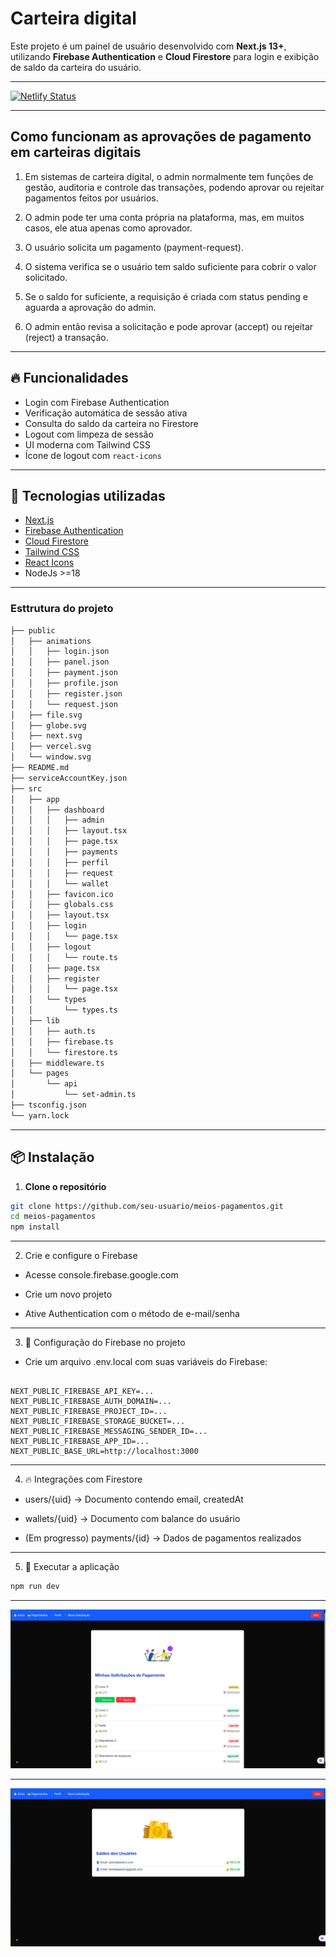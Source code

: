# Carteira digital

Este projeto é um painel de usuário desenvolvido com **Next.js 13+**, utilizando **Firebase Authentication** e **Cloud Firestore** para login e exibição de saldo da carteira do usuário.

---

[![Netlify Status](https://api.netlify.com/api/v1/badges/934ccc42-6524-44cf-bf55-b6e50d70f4e2/deploy-status)](https://app.netlify.com/projects/meios-de-pagamentos/deploys)

---

## Como funcionam as aprovações de pagamento em carteiras digitais

1. Em sistemas de carteira digital, o admin normalmente tem funções de gestão, auditoria e controle das transações, podendo aprovar ou rejeitar pagamentos feitos por usuários.

2. O admin pode ter uma conta própria na plataforma, mas, em muitos casos, ele atua apenas como aprovador.

3. O usuário solicita um pagamento (payment-request).

4. O sistema verifica se o usuário tem saldo suficiente para cobrir o valor solicitado.

5. Se o saldo for suficiente, a requisição é criada com status pending e aguarda a aprovação do admin.

6. O admin então revisa a solicitação e pode aprovar (accept) ou rejeitar (reject) a transação.

---

## 🔥 Funcionalidades

- Login com Firebase Authentication
- Verificação automática de sessão ativa
- Consulta do saldo da carteira no Firestore
- Logout com limpeza de sessão
- UI moderna com Tailwind CSS
- Ícone de logout com `react-icons`

---

## 🚀 Tecnologias utilizadas

- [Next.js](https://nextjs.org/)
- [Firebase Authentication](https://firebase.google.com/products/auth)
- [Cloud Firestore](https://firebase.google.com/products/firestore)
- [Tailwind CSS](https://tailwindcss.com/)
- [React Icons](https://react-icons.github.io/react-icons)
- NodeJs >=18

---

### Esttrutura do projeto

```bash
├── public
│   ├── animations
│   │   ├── login.json
│   │   ├── panel.json
│   │   ├── payment.json
│   │   ├── profile.json
│   │   ├── register.json
│   │   └── request.json
│   ├── file.svg
│   ├── globe.svg
│   ├── next.svg
│   ├── vercel.svg
│   └── window.svg
├── README.md
├── serviceAccountKey.json
├── src
│   ├── app
│   │   ├── dashboard
│   │   │   ├── admin
│   │   │   ├── layout.tsx
│   │   │   ├── page.tsx
│   │   │   ├── payments
│   │   │   ├── perfil
│   │   │   ├── request
│   │   │   └── wallet
│   │   ├── favicon.ico
│   │   ├── globals.css
│   │   ├── layout.tsx
│   │   ├── login
│   │   │   └── page.tsx
│   │   ├── logout
│   │   │   └── route.ts
│   │   ├── page.tsx
│   │   ├── register
│   │   │   └── page.tsx
│   │   └── types
│   │       └── types.ts
│   ├── lib
│   │   ├── auth.ts
│   │   ├── firebase.ts
│   │   └── firestore.ts
│   ├── middleware.ts
│   └── pages
│       └── api
│           └── set-admin.ts
├── tsconfig.json
└── yarn.lock
```

---

## 📦 Instalação

1. **Clone o repositório**

```bash
git clone https://github.com/seu-usuario/meios-pagamentos.git
cd meios-pagamentos
npm install
```

---

2. Crie e configure o Firebase

- Acesse console.firebase.google.com

- Crie um novo projeto

- Ative Authentication com o método de e-mail/senha

---

3. 🔐 Configuração do Firebase no projeto
- Crie um arquivo .env.local com suas variáveis do Firebase:

```env

NEXT_PUBLIC_FIREBASE_API_KEY=...
NEXT_PUBLIC_FIREBASE_AUTH_DOMAIN=...
NEXT_PUBLIC_FIREBASE_PROJECT_ID=...
NEXT_PUBLIC_FIREBASE_STORAGE_BUCKET=...
NEXT_PUBLIC_FIREBASE_MESSAGING_SENDER_ID=...
NEXT_PUBLIC_FIREBASE_APP_ID=...
NEXT_PUBLIC_BASE_URL=http://localhost:3000

```
---

4. 🔥 Integrações com Firestore
- users/{uid} → Documento contendo email, createdAt

- wallets/{uid} → Documento com balance do usuário

- (Em progresso) payments/{id} → Dados de pagamentos realizados

---

5. 🧪 Executar a aplicação

```bash
npm run dev
```
---

![payments](./public/tela.png)

---

![admin](./public/tela1.png)